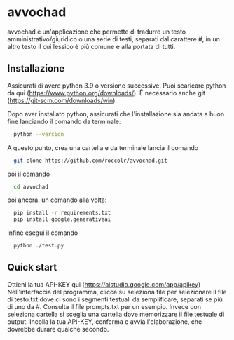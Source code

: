 # avvochad
avvochad è un'applicazione che permette di tradurre un testo amministrativo/giuridico o una serie di testi, separati dal carattere #, in un altro testo il cui lessico è più comune e alla portata di tutti.


## Installazione

Assicurati di avere python 3.9 o versione successive. Puoi scaricare python da qui (https://www.python.org/downloads/). È necessario anche git (https://git-scm.com/downloads/win).

Dopo aver installato python, assicurati che l'installazione sia andata a buon fine lanciando il comando da terminale:

```bash
  python --version 
```
A questo punto, crea una cartella e da terminale lancia il comando


```bash
  git clone https://github.com/roccolr/avvochad.git
```

poi il comando 

```bash
  cd avvochad 
```

poi ancora, un comando alla volta: 


```bash
  pip install -r requirements.txt
  pip install google.generativeai
```

infine esegui il comando 


```bash
  python ./test.py
```


## Quick start
Ottieni la tua API-KEY qui (https://aistudio.google.com/app/apikey)
Nell'interfaccia del programma, clicca su seleziona file per selezionare il file di testo.txt dove ci sono i segmenti testuali da semplificare, separati se più di uno da #. Consulta il file prompts.txt per un esempio. Invece con seleziona cartella si sceglia una cartella dove memorizzare il file testuale di output. Incolla la tua API-KEY, conferma e avvia l'elaborazione, che dovrebbe durare qualche secondo. 
